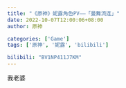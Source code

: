 ```yaml
---
title: "《原神》妮露角色PV——「曼舞流连」"
date: 2022-10-07T12:00:06+08:00
author: 原神

categories: ['Game']
tags: ['原神', '妮露', 'bilibili']

bilibili: "BV1NP411J7KM"
---
```


我老婆
